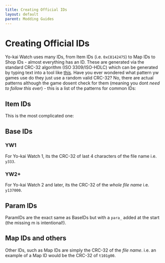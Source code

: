 ```yaml
---
title: Creating Official IDs
layout: default
parent: Modding Guides
---
```


# Creating Official IDs
Yo-kai Watch uses many IDs, from Item IDs (i.e. `0xC8142475`) to  Map IDs to Shop IDs - almost everything has an ID.
These are generated via the standard CRC-32 algorithm (ISO 3309/ISO-HDLC) which can be generated by typing text into a tool like [this](https://emn178.github.io/online-tools/crc/).
Have you ever wondered what pattern yw games use do they just use a random valid CRC-32? No, there are actual patterns although the game dosent check for them (meaning you dont *need to follow this ever*) - this is a list of the patterns for common IDs:

## Item IDs
This is the most complicated one:

## Base IDs
### YW1
For Yo-kai Watch 1, its the CRC-32 of last 4 characters of the file name i.e. `y333`.
### YW2+
For Yo-kai Watch 2 and later, its the CRC-32 of the *whole file name* i.e. `y137000`.

## Param IDs
ParamIDs are the exact same as BaseIDs but with a `para_` added at the start (the missing m is intentional!).

## Map IDs and others
Other IDs, such as Map IDs are simply the CRC-32 of the *file name*. i.e. an example of a Map ID would be the CRC-32 of `t101g00`.
